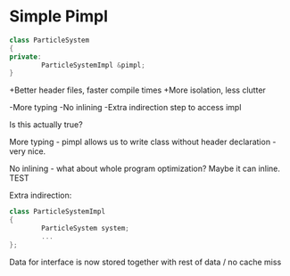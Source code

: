 # Simple Pimpl

```cpp
class ParticleSystem
{
private:
        ParticleSystemImpl &pimpl;
}
```

+Better header files, faster compile times
+More isolation, less clutter

-More typing
-No inlining
-Extra indirection step to access impl

Is this actually true?

More typing - pimpl allows us to write class without header declaration - very nice.

No inlining - what about whole program optimization? Maybe it can inline. TEST

Extra indirection:

```cpp
class ParticleSystemImpl
{
        ParticleSystem system;
        ...
};
```

Data for interface is now stored together with rest of data / no cache miss

